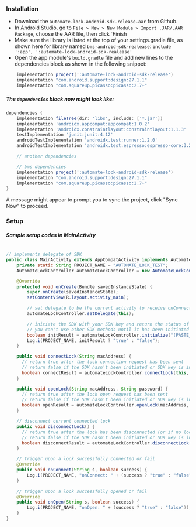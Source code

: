 ### Installation
- Download the  `automate-lock-android-sdk-release.aar` from Github.
- In Android Studio, go to ```File > New > New Module > Import .JAR/.AAR Package```, choose the AAR file, then click `Finish
- Make sure the library is listed at the top of your settings.gradle file, as shown here for library named `bms-android-sdk-realease`:
`include ':app', ':automate-lock-android-sdk-realease'`
- Open the app module's `build.gradle` file and add new lines to the dependencies block as shown in the following snippet:

```gradle
    implementation project(':automate-lock-android-sdk-release')
    implementation "com.android.support:design:27.1.1"
    implementation "com.squareup.picasso:picasso:2.7+"
```

##### The ```dependencies``` block now might look like:
```gradle
dependencies {
    implementation fileTree(dir: 'libs', include: ['*.jar'])
    implementation 'androidx.appcompat:appcompat:1.0.2'
    implementation 'androidx.constraintlayout:constraintlayout:1.1.3'
    testImplementation 'junit:junit:4.12'
    androidTestImplementation 'androidx.test:runner:1.2.0'
    androidTestImplementation 'androidx.test.espresso:espresso-core:3.2.0'

    // another dependencies

    // bms dependencies
    implementation project(':automate-lock-android-sdk-release')
    implementation "com.android.support:design:27.1.1"
    implementation "com.squareup.picasso:picasso:2.7+"
}
```

A message might appear to prompt you to sync the project, click "Sync Now" to proceed.

### Setup
##### Sample setup codes in MainActivity
```java

// implements delegate of SDK
public class MainActivity extends AppCompatActivity implements AutomateLockController.AutomateLockControllerDelegate {
    private static String PROJECT_NAME = "AUTOMATE_LOCK_TEST";
    AutomateLockController automateLockController = new AutomateLockController();

    @Override
    protected void onCreate(Bundle savedInstanceState) {
        super.onCreate(savedInstanceState);
        setContentView(R.layout.activity_main);

        // set delegate to be the current activity to receive onConnect and onOpen callbacks
        automateLockController.setDelegate(this);

        // initiate the SDK with your SDK key and return the status of initiation
        // you can't use other SDK methods until it has been initiated
        boolean initResult = automateLockController.initialize("[PASTE_YOUR_SDK_KEY_HERE]");
        Log.i(PROJECT_NAME, initResult ? "true" : "false");
    }

    public void connectLock(String macAddress) {
      // return true after the lock connection request has been sent
      // return false if the SDK hasn't been initiated or SDK key is invalid
      boolean connectResult = automateLockController.connectLock(this, mac);
    }

    public void openLock(String macAddress, String password) {
      // return true after the lock open request has been sent
      // return false if the SDK hasn't been initiated or SDK key is invalid
      boolean openResult = automateLockController.openLock(macAddress, password);
    }

    // disconnect current connected lock
    public void disconnectLock() {
      // return true after the lock has been disconnected (or if no lock is connected)
      // return false if the SDK hasn't been initiated or SDK key is invalid
      boolean disconnectResult = automateLockController.disconnectLock();
    }

    // trigger upon a lock successfully connected or fail
    @Override
    public void onConnect(String s, boolean success) {
        Log.i(PROJECT_NAME, "onConnect: " + (success ? "true" : "false"));
    }

    // trigger upon a lock successfully opened or fail
    @Override
    public void onOpen(String s, boolean success) {
        Log.i(PROJECT_NAME, "onOpen: " + (success ? "true" : "false"));
    }
}
```
